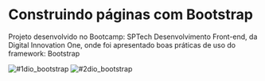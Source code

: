 # Construindo páginas com Bootstrap
Projeto desenvolvido no Bootcamp:  SPTech Desenvolvimento Front-end, da Digital Innovation One, onde foi apresentado boas práticas de uso do framework: Bootstrap 

![#1dio_bootstrap](https://user-images.githubusercontent.com/45838303/120398237-2d30d480-c310-11eb-90df-87a01e9cda5b.png)
![#2dio_bootstrap](https://user-images.githubusercontent.com/45838303/120398243-302bc500-c310-11eb-9dcf-f27706f7c2f8.png)

